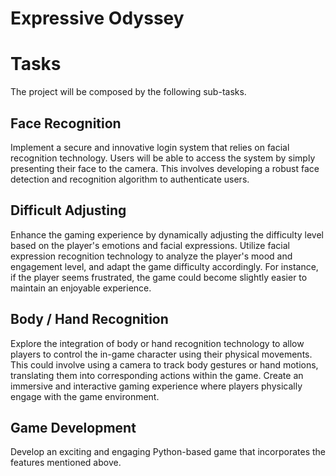 # Expressive Odyssey

# Tasks
The project will be composed by the following sub-tasks.

## Face Recognition
Implement a secure and innovative login system that relies on facial recognition technology. Users will be able to access the system by simply presenting their face to the camera. This involves developing a robust face detection and recognition algorithm to authenticate users.

## Difficult Adjusting
Enhance the gaming experience by dynamically adjusting the difficulty level based on the player's emotions and facial expressions. Utilize facial expression recognition technology to analyze the player's mood and engagement level, and adapt the game difficulty accordingly. For instance, if the player seems frustrated, the game could become slightly easier to maintain an enjoyable experience.

## Body / Hand Recognition
Explore the integration of body or hand recognition technology to allow players to control the in-game character using their physical movements. This could involve using a camera to track body gestures or hand motions, translating them into corresponding actions within the game. Create an immersive and interactive gaming experience where players physically engage with the game environment.

## Game Development
Develop an exciting and engaging Python-based game that incorporates the features mentioned above.